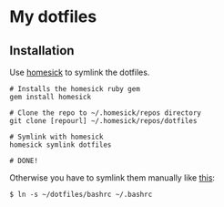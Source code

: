 # My dotfiles

## Installation

Use [homesick](https://github.com/technicalpickles/homesick) to 
symlink the dotfiles.

    # Installs the homesick ruby gem
    gem install homesick

    # Clone the repo to ~/.homesick/repos directory
    git clone [repourl] ~/.homesick/repos/dotfiles

    # Symlink with homesick
    homesick symlink dotfiles

    # DONE!

Otherwise you have to symlink them manually like [this](http://superuser.com/questions/302312/how-to-properly-store-dotfiles-in-a-centralized-git-repository):

    $ ln -s ~/dotfiles/bashrc ~/.bashrc
